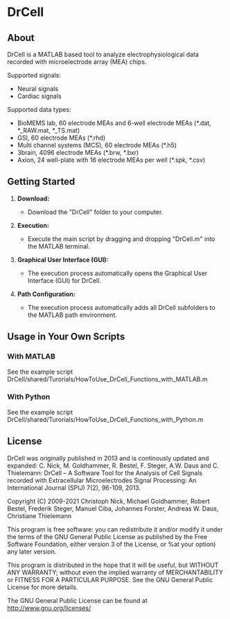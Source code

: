 # DrCell

## About

DrCell is a MATLAB based tool to analyze electrophysiological data recorded with microelectrode array (MEA) chips.

Supported signals:
- Neural signals
- Cardiac signals

Supported data types:
- BioMEMS lab, 60 electrode MEAs and 6-well electrode MEAs (*.dat, *_RAW.mat, *_TS.mat)
- GSI, 60 electrode MEAs (*.rhd)
- Multi channel systems (MCS), 60 electrode MEAs (*.h5)   
- 3brain, 4096 electrode MEAs (*.brw, *.bxr)
- Axion, 24 well-plate with 16 electrode MEAs per well (*.spk, *.csv)

## Getting Started

1. **Download:**
   - Download the "DrCell" folder to your computer.

2. **Execution:**
   - Execute the main script by dragging and dropping "DrCell.m" into the MATLAB terminal.

3. **Graphical User Interface (GUI):**
   - The execution process automatically opens the Graphical User Interface (GUI) for DrCell.

4. **Path Configuration:**
   - The execution process automatically adds all DrCell subfolders to the MATLAB path environment.

## Usage in Your Own Scripts

### With MATLAB
See the example script DrCell/shared/Turorials/HowToUse_DrCell_Functions_with_MATLAB.m

### With Python
See the example script DrCell/shared/Turorials/HowToUse_DrCell_Functions_with_Python.m

## License
DrCell was originally published in 2013 and is continously updated and expanded:
C. Nick, M. Goldhammer, R. Bestel, F. Steger, A.W. Daus and C. Thielemann: 
DrCell – A Software Tool for the Analysis of Cell Signals recorded with Extracellular Microelectrodes Signal Processing: 
An International Journal (SPIJ) 7(2), 96-109, 2013.

Copyright (C) 2009-2021 Christoph Nick, Michael Goldhammer, Robert
Bestel, Frederik Steger, Manuel Ciba, Johannes Forster, Andreas W. Daus, Christiane Thielemann

This program is free software: you can redistribute it and/or modify
it under the terms of the GNU General Public License as published by
the Free Software Foundation, either version 3 of the License, or
%at your option) any later version.

This program is distributed in the hope that it will be useful,
but WITHOUT ANY WARRANTY; without even the implied warranty of
MERCHANTABILITY or FITNESS FOR A PARTICULAR PURPOSE.  See the
GNU General Public License for more details.

The GNU General Public License can be found at http://www.gnu.org/licenses/
